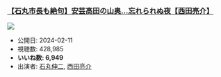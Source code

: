 ### [【石丸市長も絶句】安芸高田の山奥…忘れられぬ夜【西田亮介】](https://www.youtube.com/watch?v=2FS1Yf2TjbQ)
[![](https://img.youtube.com/vi/2FS1Yf2TjbQ/sddefault.jpg)](https://www.youtube.com/watch?v=2FS1Yf2TjbQ)
-   公開日: 2024-02-11
-   視聴数: 428,985
-   **いいね数: 6,949**
-   出演者: [石丸伸二](/rehacq_fan/people/石丸伸二 "wikilink"), [西田亮介](/rehacq_fan/people/西田亮介 "wikilink")
